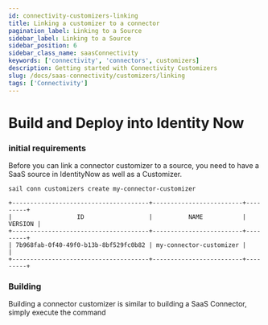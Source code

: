 ```yaml
---
id: connectivity-customizers-linking
title: Linking a customizer to a connector
pagination_label: Linking to a Source
sidebar_label: Linking to a Source
sidebar_position: 6
sidebar_class_name: saasConnectivity
keywords: ['connectivity', 'connectors', customizers]
description: Getting started with Connectivity Customizers
slug: /docs/saas-connectivity/customizers/linking
tags: ['Connectivity']
---
```


# Build and Deploy into Identity Now

### initial requirements

Before you can link a connector customizer to a source, you need to have a SaaS source in IdentityNow as well as a Customizer. 

```
sail conn customizers create my-connector-customizer

+--------------------------------------+-------------------------+---------+
|                  ID                  |          NAME           | VERSION |
+--------------------------------------+-------------------------+---------+
| 7b968fab-0f40-49f0-b13b-8bf529fc0b82 | my-connector-customizer |         |
+--------------------------------------+-------------------------+---------+
```

### Building

Building a connector customizer is similar to building a SaaS Connector, simply execute the command
